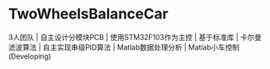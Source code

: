 # TwoWheelsBalanceCar
3人团队 | 自主设计分模块PCB | 使用STM32F103作为主控 | 基于标准库 | 卡尔曼滤波算法 | 自主实现串级PID算法 | Matlab数据处理分析 | Matlab小车控制(Developing)
